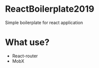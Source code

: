 # ReactBoilerplate2019
Simple boilerplate for react application

# What use?
<ul>
  <li>React-router</li>
  <li>MobX</li>
</ul>
